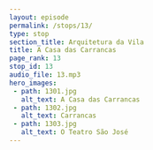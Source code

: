 ```yaml
---
layout: episode
permalink: /stops/13/
type: stop
section_title: Arquitetura da Vila
title: A Casa das Carrancas
page_rank: 13
stop_id: 13
audio_file: 13.mp3
hero_images:
 - path: 1301.jpg
   alt_text: A Casa das Carrancas
 - path: 1302.jpg
   alt_text: Carrancas
 - path: 1303.jpg
   alt_text: O Teatro São José
---
```

